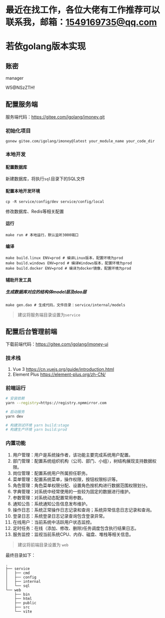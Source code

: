 # 最近在找工作，各位大佬有工作推荐可以联系我，邮箱：1549169735@qq.com
# 若依golang版本实现
## 账密
manager

W5@NSzZTH!

## 配置服务端
服务端代码：https://gitee.com/igolang/imoney.git
### 初始化项目
```shell
gonew gitee.com/igolang/imoney@latest your_module_name your_code_dir
```
### 本地开发
#### 配置数据库
新建数据库，将执行`sql`目录下的SQL文件
#### 配置本地开发环境
```shell
cp -R service/config/dev service/config/local
```
修改数据库、Redis等相关配置

#### 运行
```shell
make run # 本地运行，默认监听3000端口
```

#### 编译
```shell
make build.linux ENV=prod # 编译Linux版本，配置环境为prod
make build.windows ENV=prod # 编译Windows版本，配置环境为prod
make build.docker ENV=prod # 编译为docker镜像，配置环境为prod
```
#### 辅助开发工具
##### 生成数据库对应的结构体model层及dao层

```shell
make gen.dao # 生成代码，文件目录：service/internal/models
```

> 建议将服务端目录设置为`service`

## 配置后台管理前端
下载前端代码：https://gitee.com/igolang/imoney-ui

### 技术栈
1. Vue 3 https://cn.vuejs.org/guide/introduction.html
2. Element Plus https://element-plus.org/zh-CN/

### 前端运行
```bash
# 安装依赖
yarn --registry=https://registry.npmmirror.com

# 启动服务
yarn dev

# 构建测试环境 yarn build:stage
# 构建生产环境 yarn build:prod
```

### 内置功能
1.  用户管理：用户是系统操作者，该功能主要完成系统用户配置。
2.  部门管理：配置系统组织机构（公司、部门、小组），树结构展现支持数据权限。
3.  岗位管理：配置系统用户所属担任职务。
4.  菜单管理：配置系统菜单，操作权限，按钮权限标识等。
5.  角色管理：角色菜单权限分配、设置角色按机构进行数据范围权限划分。
6.  字典管理：对系统中经常使用的一些较为固定的数据进行维护。
7.  参数管理：对系统动态配置常用参数。
8.  通知公告：系统通知公告信息发布维护。
9.  操作日志：系统正常操作日志记录和查询；系统异常信息日志记录和查询。
10. 登录日志：系统登录日志记录查询包含登录异常。
11. 在线用户：当前系统中活跃用户状态监控。
12. 定时任务：在线（添加、修改、删除)任务调度包含执行结果日志。
13. 服务监控：监视当前系统CPU、内存、磁盘、堆栈等相关信息。




> 建议将前端目录设置为 `web`

最终目录如下：
```
.
├── service
│   ├── cmd
│   ├── config
│   ├── internal
│   └── sql
└── web
    ├── bin
    ├── html
    ├── public
    ├── src
    └── vite
```
